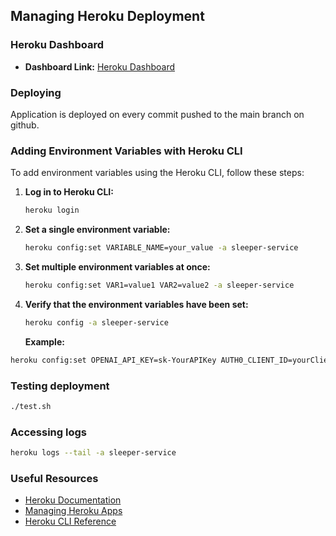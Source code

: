 ## Managing Heroku Deployment

### Heroku Dashboard

- **Dashboard Link:** [Heroku Dashboard](https://dashboard.heroku.com/apps/sleeper-service)

### Deploying

Application is deployed on every commit pushed to the main branch on github.

### Adding Environment Variables with Heroku CLI

To add environment variables using the Heroku CLI, follow these steps:

1. **Log in to Heroku CLI:**

   ```bash
   heroku login
   ```

2. **Set a single environment variable:**

   ```bash
   heroku config:set VARIABLE_NAME=your_value -a sleeper-service
   ```

3. **Set multiple environment variables at once:**

   ```bash
   heroku config:set VAR1=value1 VAR2=value2 -a sleeper-service
   ```

4. **Verify that the environment variables have been set:**
   ```bash
   heroku config -a sleeper-service
   ```
   **Example:**

```bash
heroku config:set OPENAI_API_KEY=sk-YourAPIKey AUTH0_CLIENT_ID=yourClientId -a sleeper-service
```

### Testing deployment

```bash
./test.sh
```

### Accessing logs

```bash
heroku logs --tail -a sleeper-service
```

### Useful Resources

- [Heroku Documentation](https://devcenter.heroku.com/)
- [Managing Heroku Apps](https://devcenter.heroku.com/articles/manage-apps)
- [Heroku CLI Reference](https://devcenter.heroku.com/articles/heroku-cli-commands)
